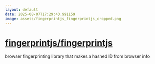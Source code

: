 ```yaml
---
layout: default
date: 2025-08-07T17:29:43.991159
image: assets/fingerprintjs_fingerprintjs_cropped.png
---
```


# [fingerprintjs/fingerprintjs](https://github.com/fingerprintjs/fingerprintjs)

browser fingerprinting library that makes a hashed ID from browser info
